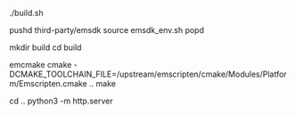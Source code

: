 ./build.sh

pushd third-party/emsdk
source emsdk_env.sh
popd

mkdir build
cd build

emcmake cmake -DCMAKE_TOOLCHAIN_FILE=<emsdk>/upstream/emscripten/cmake/Modules/Platform/Emscripten.cmake ..
make 

cd ..
python3 -m http.server
